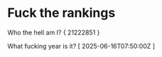 # Fuck the rankings

Who the hell am I?
{ 21222851 }

What fucking year is it?
[ 2025-06-16T07:50:00Z ]
